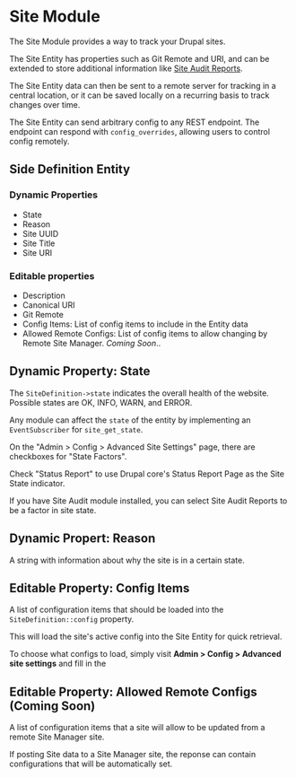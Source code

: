 # Site Module

The Site Module provides a way to track your Drupal sites.

The Site Entity has properties such as Git Remote and URI, and can be extended to store additional information like [Site Audit Reports](https://drupal.org/project/site_audit).

The Site Entity data can then be sent to a remote server for tracking in a central location, or it can be saved locally
on a recurring basis to track changes over time.

The Site Entity can send arbitrary config to any REST endpoint. The endpoint can respond with `config_overrides`, 
allowing users to control config remotely.

## Side Definition Entity

### Dynamic Properties

- State
- Reason
- Site UUID
- Site Title
- Site URI

### Editable properties

- Description
- Canonical URI
- Git Remote
- Config Items: List of config items to include in the Entity data
- Allowed Remote Configs: List of config items to allow changing by Remote Site Manager. *Coming Soon*..

## Dynamic Property: State

The `SiteDefinition->state` indicates the overall health of the website. Possible states are OK, INFO, WARN, and ERROR.

Any module can affect the `state` of the entity by implementing an `EventSubscriber` for `site_get_state`.

On the "Admin > Config > Advanced Site Settings" page, there are checkboxes for "State Factors".  

Check "Status Report" to use Drupal core's Status Report Page as the Site State indicator.

If you have Site Audit module installed, you can select Site Audit Reports to be a factor in site state.

## Dynamic Propert: Reason

A string with information about why the site is in a certain state.

## Editable Property: Config Items

A list of configuration items that should be loaded into the `SiteDefinition::config` property.

This will load the site's active config into the Site Entity for quick retrieval.

To choose what configs to load, simply visit **Admin > Config > Advanced site settings** and fill in the

## Editable Property: Allowed Remote Configs (Coming Soon)

A list of configuration items that a site will allow to be updated from a remote Site Manager site.

If posting Site data to a Site Manager site, the reponse can contain configurations that will be automatically set.


